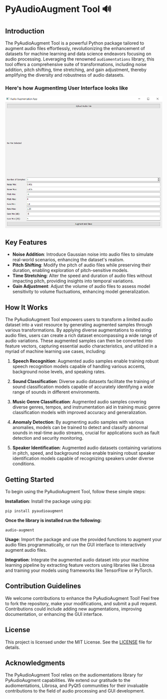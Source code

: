 # PyAudioAugment Tool 🔊

## Introduction
The PyAudioAugment Tool is a powerful Python package tailored to augment audio files effortlessly, revolutionizing the enhancement of datasets for machine learning and data science endeavors focusing on audio processing. Leveraging the renowned `audiomentations` library, this tool offers a comprehensive suite of transformations, including noise addition, pitch shifting, time stretching, and gain adjustment, thereby amplifying the diversity and robustness of audio datasets.

### Here's how AugmentImg User Interface looks like

![AugmentImg UI](images/Capture.png) 

## Key Features
- **Noise Addition**: Introduce Gaussian noise into audio files to simulate real-world scenarios, enhancing the dataset's realism.
- **Pitch Shifting**: Modify the pitch of audio files while preserving their duration, enabling exploration of pitch-sensitive models.
- **Time Stretching**: Alter the speed and duration of audio files without impacting pitch, providing insights into temporal variations.
- **Gain Adjustment**: Adjust the volume of audio files to assess model sensitivity to volume fluctuations, enhancing model generalization.

## How It Works
The PyAudioAugment Tool empowers users to transform a limited audio dataset into a vast resource by generating augmented samples through various transformations. By applying diverse augmentations to existing audio files, users can create a rich dataset encompassing a wide range of audio variations. These augmented samples can then be converted into feature vectors, capturing essential audio characteristics, and utilized in a myriad of machine learning use cases, including:

1. **Speech Recognition**: Augmented audio samples enable training robust speech recognition models capable of handling various accents, background noise levels, and speaking rates.

2. **Sound Classification**: Diverse audio datasets facilitate the training of sound classification models capable of accurately identifying a wide range of sounds in different environments.

3. **Music Genre Classification**: Augmented audio samples covering diverse genres, tempos, and instrumentation aid in training music genre classification models with improved accuracy and generalization.

4. **Anomaly Detection**: By augmenting audio samples with various anomalies, models can be trained to detect and classify abnormal sounds in real-time audio streams, crucial for applications such as fault detection and security monitoring.

5. **Speaker Identification**: Augmented audio datasets containing variations in pitch, speed, and background noise enable training robust speaker identification models capable of recognizing speakers under diverse conditions.

## Getting Started
To begin using the PyAudioAugment Tool, follow these simple steps:

 **Installation**: Install the package using pip:

    
    pip install pyaudioaugment

  **Once the library is installed run the following:**
    
    audio-augment
    

**Usage**: Import the package and use the provided functions to augment your audio files programmatically, or run the GUI interface to interactively augment audio files.

**Integration**: Integrate the augmented audio dataset into your machine learning pipeline by extracting feature vectors using libraries like Librosa and training your models using frameworks like TensorFlow or PyTorch.

## Contribution Guidelines
We welcome contributions to enhance the PyAudioAugment Tool! Feel free to fork the repository, make your modifications, and submit a pull request. Contributions could include adding new augmentations, improving documentation, or enhancing the GUI interface.

## License
This project is licensed under the MIT License. See the [LICENSE](LICENSE) file for details.

## Acknowledgments
The PyAudioAugment Tool relies on the audiomentations library for PyAudioAugment capabilities. We extend our gratitude to the audiomentations, Librosa, and PyQt5 communities for their invaluable contributions to the field of audio processing and GUI development.
